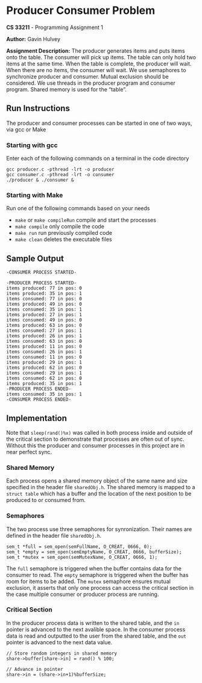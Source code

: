 # Producer Consumer Problem

**CS 33211** - Programming Assignment 1

**Author:** Gavin Hulvey 

**Assignment Description:** The producer generates items and puts items onto the table. The consumer will pick up items. The table can only hold two items at the same time. When the table is complete, the producer will wait. When there are no items, the consumer will wait. We use semaphores to synchronize producer and consumer.  Mutual exclusion should be considered. We use threads in the producer program and consumer program. Shared memory is used for the “table”.

## Run Instructions

The producer and consumer processes can be started in one of two ways, via gcc or Make

### Starting with gcc

Enter each of the following commands on a terminal in the code directory

```
gcc producer.c -pthread -lrt -o producer
gcc consumer.c -pthread -lrt -o consumer
./producer & ./consumer &
```

### Starting with Make

Run one of the following commands based on your needs
- `make` or `make compileRun` compile and start the processes
- `make compile` only compile the code
- `make run` run previously compiled code
- `make clean` deletes the executable files

## Sample Output

```
-CONSUMER PROCESS STARTED-

-PRODUCER PROCESS STARTED-
items produced: 77 in pos: 0
items produced: 35 in pos: 1
items consumed: 77 in pos: 0
items produced: 49 in pos: 0
items consumed: 35 in pos: 1
items produced: 27 in pos: 1
items consumed: 49 in pos: 0
items produced: 63 in pos: 0
items consumed: 27 in pos: 1
items produced: 26 in pos: 1
items consumed: 63 in pos: 0
items produced: 11 in pos: 0
items consumed: 26 in pos: 1
items consumed: 11 in pos: 0
items produced: 29 in pos: 1
items produced: 62 in pos: 0
items consumed: 29 in pos: 1
items consumed: 62 in pos: 0
items produced: 35 in pos: 1
-PRODUCER PROCESS ENDED-
items consumed: 35 in pos: 1
-CONSUMER PROCESS ENDED-
```

## Implementation

Note that `sleep(rand()%x)` was called in both process inside and outside of the critical section to demonstrate that processes are often out of sync. Without this the producer and consumer processes in this project are in near perfect sync.

### Shared Memory

Each process opens a shared memory object of the same name and size specified in the header file `sharedObj.h`. The shared memory is mapped to a `struct table` which has a buffer and the location of the next position to be produced to or consumed from. 

### Semaphores

The two process use three semaphores for synronization. Their names are defined in the header file `sharedObj.h`. 

```
sem_t *full = sem_open(semFullName, O_CREAT, 0666, 0);
sem_t *empty = sem_open(semEmptyName, O_CREAT, 0666, bufferSize);
sem_t *mutex = sem_open(semMutexName, O_CREAT, 0666, 1);
```

The `full` semaphore is triggered when the buffer contains data for the consumer to read. The `empty` semaphore is triggered when the buffer has room for items to be added. The `mutex` semaphore ensures mutual exclusion, it asserts that only one process can access the critical section in the case multiple consumer or producer process are running.

### Critical Section

In the producer process data is written to the shared table, and the `in` pointer is advanced to the next avalible space. In the consumer process data is read and outputted to the user from the shared table, and the `out` pointer is advanced to the next data value.

```
// Store random integers in shared memory
share->buffer[share->in] = rand() % 100;

// Advance in pointer
share->in = (share->in+1)%bufferSize;
```
